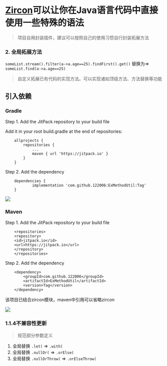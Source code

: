 # [Zircon](https://github.com/122006/Zircon)可以让你在Java语言代码中直接使用一些特殊的语法

> 项目自用封装插件，建议可以按照自己的使用习惯自行封装拓展方法

### 2. 全局拓展方法

`someList.stream().filter(a->a.age==25).findFirst().get()`
替换为=>
`someList.find(a->a.age==25)`
> 自定义拓展已有代码的实现方法。可以实现诸如顶级方法、方法替换等功能

## 引入依赖

### Gradle

Step 1. Add the JitPack repository to your build file

Add it in your root build.gradle at the end of repositories:

````
	allprojects {
		repositories {
			...
			maven { url 'https://jitpack.io' }
		}
	}
````

Step 2. Add the dependency

````
    dependencies {
	        implementation 'com.github.122006:ExMethodUtil:Tag'
	}
````

[![](https://jitpack.io/v/122006/ExMethodUtil.svg)](https://jitpack.io/#122006/ExMethodUtil)

### Maven

Step 1. Add the JitPack repository to your build file

````
    <repositories>
    <repository>
    <id>jitpack.io</id>
    <url>https://jitpack.io</url>
    </repository>
    </repositories>
````

Step 2. Add the dependency

````
	<dependency>
	    <groupId>com.github.122006</groupId>
	    <artifactId>ExMethodUtil</artifactId>
	    <version>Tag</version>
	</dependency>
````

该项目已结合zircon模块，maven中引用可以省略zircon

[![](https://jitpack.io/v/122006/ExMethodUtil.svg)](https://jitpack.io/#122006/ExMethodUtil)


### 1.1.4不兼容性更新
> 规范部分参数定义
1. 全局替换 `.let(`  =>  `.with(`
2. 全局替换 `.nullOr(`  =>  `.orElse(`
2. 全局替换 `.nullOrThrow(`  =>  `.orElseThrow(`